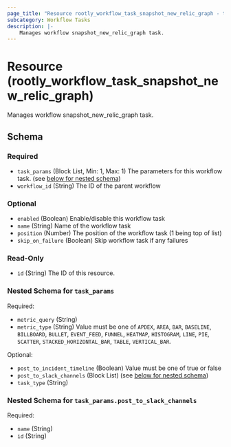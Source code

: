 ```yaml
---
page_title: "Resource rootly_workflow_task_snapshot_new_relic_graph - terraform-provider-rootly"
subcategory: Workflow Tasks
description: |-
    Manages workflow snapshot_new_relic_graph task.
---
```


# Resource (rootly_workflow_task_snapshot_new_relic_graph)

Manages workflow snapshot_new_relic_graph task.



<!-- schema generated by tfplugindocs -->
## Schema

### Required

- `task_params` (Block List, Min: 1, Max: 1) The parameters for this workflow task. (see [below for nested schema](#nestedblock--task_params))
- `workflow_id` (String) The ID of the parent workflow

### Optional

- `enabled` (Boolean) Enable/disable this workflow task
- `name` (String) Name of the workflow task
- `position` (Number) The position of the workflow task (1 being top of list)
- `skip_on_failure` (Boolean) Skip workflow task if any failures

### Read-Only

- `id` (String) The ID of this resource.

<a id="nestedblock--task_params"></a>
### Nested Schema for `task_params`

Required:

- `metric_query` (String)
- `metric_type` (String) Value must be one of `APDEX`, `AREA`, `BAR`, `BASELINE`, `BILLBOARD`, `BULLET`, `EVENT_FEED`, `FUNNEL`, `HEATMAP`, `HISTOGRAM`, `LINE`, `PIE`, `SCATTER`, `STACKED_HORIZONTAL_BAR`, `TABLE`, `VERTICAL_BAR`.

Optional:

- `post_to_incident_timeline` (Boolean) Value must be one of true or false
- `post_to_slack_channels` (Block List) (see [below for nested schema](#nestedblock--task_params--post_to_slack_channels))
- `task_type` (String)

<a id="nestedblock--task_params--post_to_slack_channels"></a>
### Nested Schema for `task_params.post_to_slack_channels`

Required:

- `name` (String)
- `id` (String)

